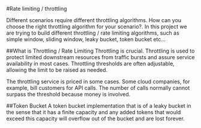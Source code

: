 #Rate limiting / throttling

Different scenarios require different throttling algorithms. How can you choose the right throttling algorithm for your scenario?.
In this project we are trying to build different throttling / rate limiting algorithms, such as simple window, sliding window, leaky bucket, token bucket etc...

##What is Throttling / Rate Limiting
Throttling is crucial. Throttling is used to protect limited downstream resources from traffic bursts and assure service availability in most cases. Throttling thresholds are often adjustable, allowing the limit to be raised as needed.

The throttling service is priced in some cases. Some cloud companies, for example, bill customers for API calls. The number of calls normally cannot surpass the threshold because money is involved.

##Token Bucket
A token bucket implementation that is of a leaky bucket in the sense that it has a finite capacity and any added tokens that would exceed this capacity will overflow out of the bucket and are lost forever.

